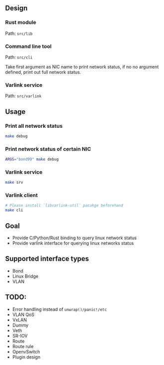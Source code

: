 ## Design

### Rust module

Path: `src/lib`

### Command line tool

Path: `src/cli`

Take first argument as NIC name to print network status, if no no argument
defined, print out full network status.

### Varlink service

Path: `src/varlink`

## Usage

### Print all network status

```bash
make debug
```

### Print network status of certain NIC

```bash
ARGS="bond99" make debug
```

### Varlink service

```bash
make srv
```

### Varlink client

```bash
# Please install `libvarlink-util` pacakge beforehand
make cli
```

## Goal

 * Provide C/Python/Rust binding to query linux network status
 * Provide varlink interface for querying linux networks status

## Supported interface types
 * Bond
 * Linux Bridge
 * VLAN

## TODO:
 * Error handling instead of `unwrap()/panic!/etc`
 * VLAN QoS
 * VxLAN
 * Dummy
 * Veth
 * SR-IOV
 * Route
 * Route rule
 * OpenvSwitch
 * Plugin design
